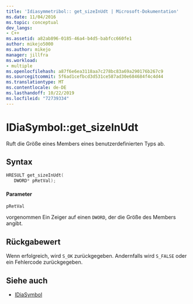 ```yaml
---
title: 'Idiasymmetribol:: get_sizeInUdt | Microsoft-Dokumentation'
ms.date: 11/04/2016
ms.topic: conceptual
dev_langs:
- C++
ms.assetid: a82ab896-0185-46a4-b4d5-babfcc660fe1
author: mikejo5000
ms.author: mikejo
manager: jillfra
ms.workload:
- multiple
ms.openlocfilehash: a87f6e6ea3118aa7c278bc83a69a290176b267c9
ms.sourcegitcommit: 5f6ad1cefbcd3d531ce587ad30e684684f4c4d44
ms.translationtype: MT
ms.contentlocale: de-DE
ms.lasthandoff: 10/22/2019
ms.locfileid: "72739334"
---
```

# <a name="idiasymbolget_sizeinudt"></a>IDiaSymbol::get_sizeInUdt
Ruft die Größe eines Members eines benutzerdefinierten Typs ab.

## <a name="syntax"></a>Syntax

```C++
HRESULT get_sizeInUdt(
   DWORD* pRetVal);
```

#### <a name="parameters"></a>Parameter
 `pRetVal`

vorgenommen Ein Zeiger auf einen `DWORD`, der die Größe des Members angibt.

## <a name="return-value"></a>Rückgabewert
 Wenn erfolgreich, wird `S_OK` zurückgegeben. Andernfalls wird `S_FALSE` oder ein Fehlercode zurückgegeben.

## <a name="see-also"></a>Siehe auch
- [IDiaSymbol](../../debugger/debug-interface-access/idiasymbol.md)